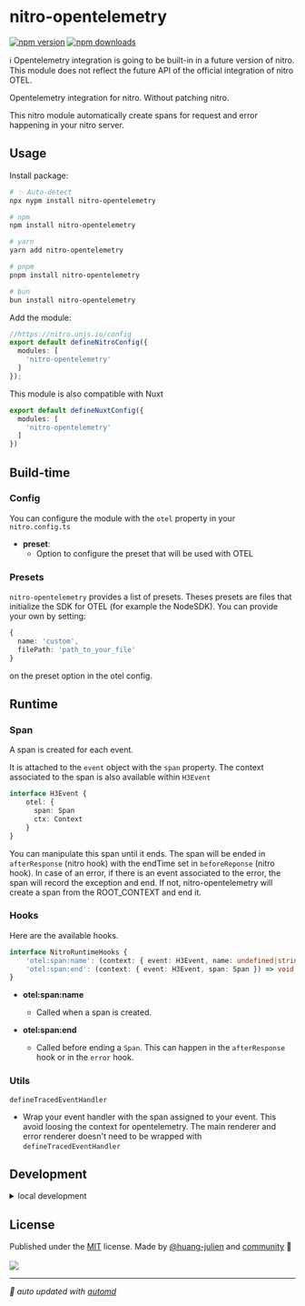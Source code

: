 # nitro-opentelemetry

<!-- automd:badges color=yellow -->

[![npm version](https://img.shields.io/npm/v/nitro-opentelemetry?color=yellow)](https://npmjs.com/package/nitro-opentelemetry)
[![npm downloads](https://img.shields.io/npm/dm/nitro-opentelemetry?color=yellow)](https://npmjs.com/package/nitro-opentelemetry)

<!-- /automd -->

ℹ️ Opentelemetry integration is going to be built-in in a future version of nitro. This module does not reflect the future API of the official integration of nitro OTEL.

Opentelemetry integration for nitro. Without patching nitro.

This nitro module automatically create spans for request and error happening in your nitro server.

## Usage

Install package:

<!-- automd:pm-install -->

```sh
# ✨ Auto-detect
npx nypm install nitro-opentelemetry

# npm
npm install nitro-opentelemetry

# yarn
yarn add nitro-opentelemetry

# pnpm
pnpm install nitro-opentelemetry

# bun
bun install nitro-opentelemetry
```

<!-- /automd -->

Add the module:

```ts
//https://nitro.unjs.io/config
export default defineNitroConfig({
  modules: [
    'nitro-opentelemetry'
  ]
});
```

This module is also compatible with Nuxt

```ts
export default defineNuxtConfig({
  modules: [
    'nitro-opentelemetry'
  ]
})
```

<!-- /automd -->

## Build-time

### Config

You can configure the module with the `otel` property in your `nitro.config.ts`

- **preset**:
  - Option to configure the preset that will be used with OTEL

### Presets

`nitro-opentelemetry` provides a list of presets. Theses presets are files that initialize the SDK for OTEL (for example the NodeSDK).
You can provide your own by setting:

```ts
{
  name: 'custom',
  filePath: 'path_to_your_file'
}
```

on the preset option in the otel config.

## Runtime

### Span

A span is created for each event. 

It is attached to the `event` object with the `span` property. The context associated to the span is also available within `H3Event`

````ts
interface H3Event {
    otel: {
      span: Span
      ctx: Context
    }
}
````

You can manipulate this span until it ends. The span will be ended in `afterResponse` (nitro hook) with the endTime set in `beforeReponse` (nitro hook).
In case of an error, if there is an event associated to the error, the span will record the exception and end. If not, nitro-opentelemetry will create a span from the ROOT_CONTEXT and end it.

### Hooks

Here are the available hooks.

```ts
interface NitroRuntimeHooks {
    'otel:span:name': (context: { event: H3Event, name: undefined|string }) => void
    'otel:span:end': (context: { event: H3Event, span: Span }) => void
}
```

- **otel:span:name**
    - Called when a span is created.

- **otel:span:end**
    - Called before ending a `Span`. This can happen in the `afterResponse` hook or in the `error` hook.

### Utils

`defineTracedEventHandler`
- Wrap your event handler with the span assigned to your event. This avoid loosing the context for opentelemetry.
  The main renderer and error renderer doesn't need to be wrapped with `defineTracedEventHandler`

## Development

<details>

<summary>local development</summary>

- Clone this repository
- Install latest LTS version of [Node.js](https://nodejs.org/en/)
- Enable [Corepack](https://github.com/nodejs/corepack) using `corepack enable`
- Install dependencies using `pnpm install`
- Run interactive tests using `pnpm dev`

</details>

## License

<!-- automd:contributors license=MIT github=nitro-opentelemetry author=huang-julien -->

Published under the [MIT](https://github.com/nitro-opentelemetry/blob/main/LICENSE) license.
Made by [@huang-julien](https://github.com/huang-julien) and [community](https://github.com/nitro-opentelemetry/graphs/contributors) 💛
<br><br>
<a href="https://github.com/nitro-opentelemetry/graphs/contributors">
<img src="https://contrib.rocks/image?repo=nitro-opentelemetry" />
</a>

<!-- /automd -->

<!-- automd:with-automd -->

---

_🤖 auto updated with [automd](https://automd.unjs.io)_

<!-- /automd -->
